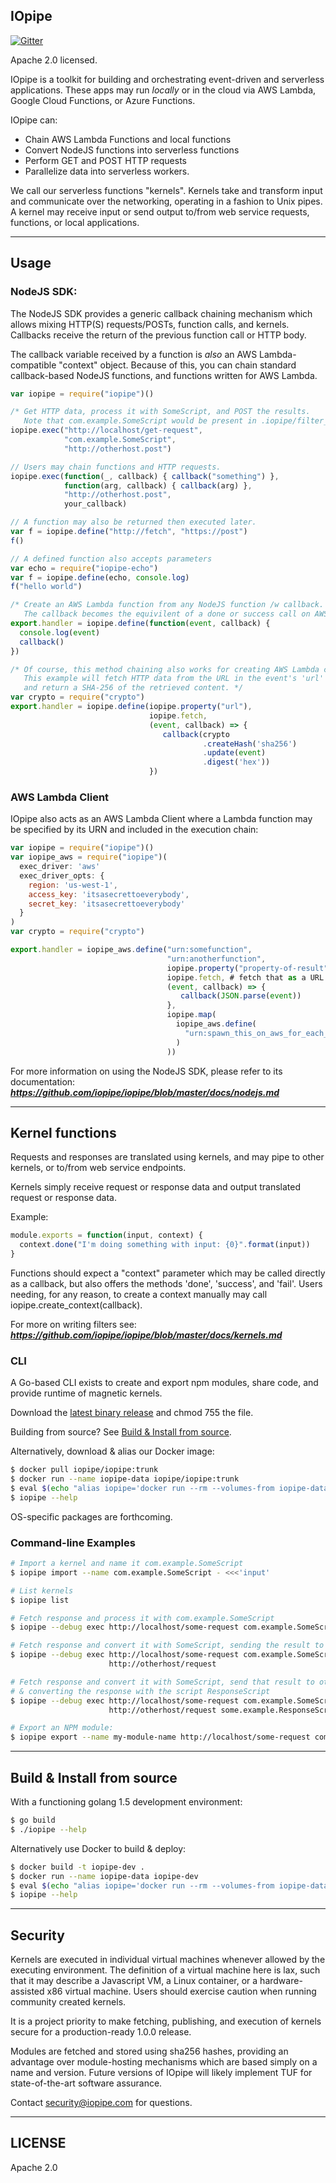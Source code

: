 IOpipe
---------------------------------------

[![Gitter](https://img.shields.io/gitter/room/nwjs/nw.js.svg?maxAge=2592000)](https://gitter.im/iopipe/iopipe)

Apache 2.0 licensed.

IOpipe is a toolkit for building and orchestrating event-driven and
serverless applications. These apps may run *locally* or in the cloud
via AWS Lambda, Google Cloud Functions, or Azure Functions.

IOpipe can:

 * Chain AWS Lambda Functions and local functions
 * Convert NodeJS functions into serverless functions
 * Perform GET and POST HTTP requests
 * Parallelize data into serverless workers.

We call our serverless functions "kernels".  Kernels take and transform
input and communicate over the networking, operating in a fashion to
Unix pipes. A kernel may receive input or send output to/from
web service requests, functions, or local applications.


---------------------------------------
Usage
---------------------------------------

### NodeJS SDK:

The NodeJS SDK provides a generic callback chaining mechanism which allows
mixing HTTP(S) requests/POSTs, function calls, and kernels. Callbacks
receive the return of the previous function call or HTTP body.

The callback variable received by a function is *also* an AWS Lambda-compatible
"context" object. Because of this, you can chain standard callback-based NodeJS
functions, and functions written for AWS Lambda.

```javascript
var iopipe = require("iopipe")()

/* Get HTTP data, process it with SomeScript, and POST the results.
   Note that com.example.SomeScript would be present in .iopipe/filter_cache/ */
iopipe.exec("http://localhost/get-request",
            "com.example.SomeScript",
            "http://otherhost.post")

// Users may chain functions and HTTP requests.
iopipe.exec(function(_, callback) { callback("something") },
            function(arg, callback) { callback(arg) },
            "http://otherhost.post",
            your_callback)

// A function may also be returned then executed later.
var f = iopipe.define("http://fetch", "https://post")
f()

// A defined function also accepts parameters
var echo = require("iopipe-echo")
var f = iopipe.define(echo, console.log)
f("hello world")

/* Create an AWS Lambda function from any NodeJS function /w callback.
   The callback becomes the equivilent of a done or success call on AWS. */
export.handler = iopipe.define(function(event, callback) {
  console.log(event)
  callback()
})

/* Of course, this method chaining also works for creating AWS Lambda code.
   This example will fetch HTTP data from the URL in the event's 'url' key
   and return a SHA-256 of the retrieved content. */
var crypto = require("crypto")
export.handler = iopipe.define(iopipe.property("url"),
                               iopipe.fetch,
                               (event, callback) => {
                                  callback(crypto
                                           .createHash('sha256')
                                           .update(event)
                                           .digest('hex'))
                               })
```

### AWS Lambda Client

IOpipe also acts as an AWS Lambda Client where a Lambda function may
be specified by its URN and included in the execution chain:

```javascript
var iopipe = require("iopipe")()
var iopipe_aws = require("iopipe")(
  exec_driver: 'aws'
  exec_driver_opts: {
    region: 'us-west-1',
    access_key: 'itsasecrettoeverybody',
    secret_key: 'itsasecrettoeverybody'
  }
)
var crypto = require("crypto")

export.handler = iopipe_aws.define("urn:somefunction",
                                   "urn:anotherfunction",
                                   iopipe.property("property-of-result"),
                                   iopipe.fetch, # fetch that as a URL
                                   (event, callback) => {
                                      callback(JSON.parse(event))
                                   },
                                   iopipe.map(
                                     iopipe_aws.define(
                                       "urn:spawn_this_on_aws_for_each_value_in_parallel"
                                     )
                                   ))
```

For more information on using the NodeJS SDK, please refer to its documentation:
***https://github.com/iopipe/iopipe/blob/master/docs/nodejs.md***

---------------------------------------
Kernel functions
---------------------------------------

Requests and responses are translated using kernels, and
may pipe to other kernels, or to/from web service endpoints.

Kernels simply receive request or response data and output
translated request or response data.

Example:

```javascript
module.exports = function(input, context) {
  context.done("I'm doing something with input: {0}".format(input))
}
```

Functions should expect a "context" parameter which may be called
directly as a callback, but also offers the methods 'done', 'success',
and 'fail'. Users needing, for any reason, to create a context manually
may call iopipe.create_context(callback).

For more on writing filters see:
***https://github.com/iopipe/iopipe/blob/master/docs/kernels.md***

### CLI

A Go-based CLI exists to create and export npm modules, share code,
and provide runtime of magnetic kernels.

Download the [latest binary release](https://github.com/iopipe/iopipe/releases) and chmod 755 the file.

Building from source? See [Build & Install from source](#build--install-from-source).

Alternatively, download & alias our Docker image:

```bash
$ docker pull iopipe/iopipe:trunk
$ docker run --name iopipe-data iopipe/iopipe:trunk
$ eval $(echo "alias iopipe='docker run --rm --volumes-from iopipe-data iopipe/iopipe:trunk'" | tee -a ~/.bashrc)
$ iopipe --help
```

OS-specific packages are forthcoming.

### Command-line Examples

```sh
# Import a kernel and name it com.example.SomeScript
$ iopipe import --name com.example.SomeScript - <<<'input'

# List kernels
$ iopipe list

# Fetch response and process it with com.example.SomeScript
$ iopipe --debug exec http://localhost/some-request com.example.SomeScript

# Fetch response and convert it with SomeScript, sending the result to otherhost
$ iopipe --debug exec http://localhost/some-request com.example.SomeScript \
                      http://otherhost/request

# Fetch response and convert it with SomeScript, send that result to otherhost,
# & converting the response with the script ResponseScript
$ iopipe --debug exec http://localhost/some-request com.example.SomeScript \
                      http://otherhost/request some.example.ResponseScript

# Export an NPM module:
$ iopipe export --name my-module-name http://localhost/some-request com.example.SomeScript
```

---------------------------------------
Build & Install from source
---------------------------------------

With a functioning golang 1.5 development environment:

```bash
$ go build
$ ./iopipe --help
```

Alternatively use Docker to build & deploy:

```bash
$ docker build -t iopipe-dev .
$ docker run --name iopipe-data iopipe-dev
$ eval $(echo "alias iopipe='docker run --rm --volumes-from iopipe-data iopipe-dev'" | tee -a ~/.bashrc)
$ iopipe --help
```
---------------------------------------
Security
---------------------------------------

Kernels are executed in individual virtual machines
whenever allowed by the executing environment.
The definition of a virtual machine here is lax,
such that it may describe a Javascript VM,
a Linux container, or a hardware-assisted x86
virtual machine. Users should exercise caution
when running community created kernels.

It is a project priority to make fetching, publishing,
and execution of kernels secure for a
production-ready 1.0.0 release.

Modules are fetched and stored using sha256 hashes,
providing an advantage over module-hosting mechanisms
which are based simply on a name and version. Future
versions of IOpipe will likely implement TUF for
state-of-the-art software assurance.

Contact security@iopipe.com for questions.

---------------------------------------
LICENSE
---------------------------------------

Apache 2.0
